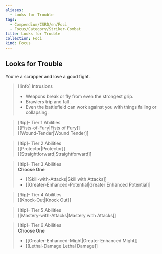 ```yaml
---
aliases:
  - Looks for Trouble
tags:
  - Compendium/CSRD/en/Foci
  - Focus/Category/Striker-Combat
title: Looks for Trouble
collection: Foci
kind: Focus
---
```

## Looks for Trouble  
You're a scrapper and love a good fight.  

>[!info] Intrusions  
>- Weapons break or fly from even the strongest grip.  
>- Brawlers trip and fall.  
>- Even the battlefield can work against you with things falling or collapsing.  


>[!tip]- Tier 1 Abilities  
> [[Fists-of-Fury|Fists of Fury]]  
> [[Wound-Tender|Wound Tender]]  


>[!tip]- Tier 2 Abilities  
> [[Protector|Protector]]  
> [[Straightforward|Straightforward]]  


>[!tip]- Tier 3 Abilities  
> **Choose One**  
>- [[Skill-with-Attacks|Skill with Attacks]]  
>- [[Greater-Enhanced-Potential|Greater Enhanced Potential]]  


>[!tip]- Tier 4 Abilities  
> [[Knock-Out|Knock Out]]  


>[!tip]- Tier 5 Abilities  
> [[Mastery-with-Attacks|Mastery with Attacks]]  


>[!tip]- Tier 6 Abilities  
> **Choose One**  
>- [[Greater-Enhanced-Might|Greater Enhanced Might]]  
>- [[Lethal-Damage|Lethal Damage]]
